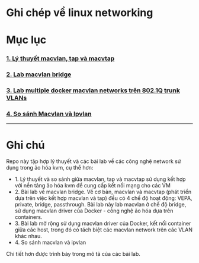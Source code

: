 # Ghi chép về linux networking
# Mục lục
<h3><a href="https://github.com/thaihust/networking-team/blob/master/ThaiPH/Linux%20Networking/ThaiPH_linux_networking_macvtap.md">1. Lý thuyết macvlan, tap và macvtap</a></h3>
<h3><a href="https://github.com/thaihust/networking-team/blob/master/ThaiPH/Linux%20Networking/ThaiPH_docker_macvlan_bridge.md">2. Lab macvlan bridge</a></h3>
<h3><a href="https://github.com/thaihust/networking-team/blob/master/ThaiPH/Linux%20Networking/ThaiPH_docker_macvlan_VLAN.md">3. Lab multiple docker macvlan networks trên 802.1Q trunk VLANs</a></h3>
<h3><a href="https://github.com/thaihust/networking-team/blob/master/ThaiPH/Linux%20Networking/ThaiPH_macvlan_vs_ipvlan.md">4. So sánh Macvlan và Ipvlan</a></h3>

---

# Ghi chú
<div>
    Repo này tập hợp lý thuyết và các bài lab về các công nghệ network sử dụng trong ảo hóa kvm, cụ thể hơn:
    <ul>
        <li>1. Lý thuyết và so sánh giữa macvlan, tap và macvtap sử dụng kết hợp với nền tảng ảo hóa kvm để cung cấp kết nối mạng cho các VM</li>
        <li>2. Bài lab về macvlan bridge. Về cơ bản, macvlan và macvtap (phát triển dựa trên việc kết hợp macvlan và tap) đều có 4 chế độ hoạt động: VEPA, private, bridge, passthrough. Bài lab này lab macvlan ở chế độ bridge, sử dụng macvlan driver của Docker - công nghệ ảo hóa dựa trên containers.</li>
        <li>3. Bài lab mở rộng sử dụng macvlan driver của Docker, kết nối container giữa các host, trong đó có tách biệt các macvlan network trên các VLAN khác nhau.</li>
        <li>4. So sánh macvlan và ipvlan</li>
    </ul>
    Chi tiết hơn được trình bày trong mô tả của các bài lab.
</div>

